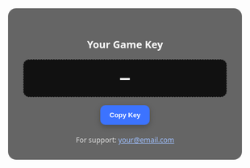 <!DOCTYPE html>
<html lang="en">
<head>
<meta charset="utf-8">
<meta name="viewport" content="width=device-width, initial-scale=1">
<title>Show Key</title>
<meta name="color-scheme" content="dark light">
<style>
  *{box-sizing:border-box;margin:0;padding:0}
  body{
    font-family:system-ui,-apple-system,Segoe UI,Roboto,Inter,Arial,sans-serif;
    min-height:100vh;display:flex;align-items:center;justify-content:center;
    background:url("background.jpg") center/cover no-repeat fixed; /* <-- change image */
    color:#fff;text-align:center;padding:20px;
  }
  .overlay{
    background:rgba(0,0,0,0.6);padding:30px;border-radius:16px;
    max-width:600px;width:100%;
  }
  h1{font-size:20px;margin-bottom:16px}
  .key{
    font:700 32px/1.3 ui-monospace,monospace;
    word-break:break-word;
    background:#111;border:1px dashed #555;padding:16px;border-radius:12px;
    margin-bottom:16px;
  }
  button{
    background:#3c73ff;color:white;border:none;
    padding:12px 18px;border-radius:10px;cursor:pointer;
    font-weight:600;box-shadow:0 4px 12px rgba(0,0,0,.25);
  }
  button:active{transform:scale(0.97)}
  .ok{display:none;margin-top:8px;color:#9bd59b;font-size:14px}
  footer{margin-top:20px;font-size:14px;color:#ddd}
  a{color:#9fc0ff}
</style>
</head>
<body>
  <div class="overlay">
    <h1>Your Game Key</h1>
    <div id="key" class="key">—</div>
    <button id="copy">Copy Key</button>
    <div id="ok" class="ok">Copied!</div>
    <footer>
      For support: <a href="mailto:your@email.com">your@email.com</a>
    </footer>
  </div>

<script>
(function(){
  function getParam(){
    const hash = (location.hash||"").replace(/^#/,"");
    if(hash){
      const m = hash.match(/^k=(.*)$/i);
      return decodeURIComponent(m? m[1] : hash);
    }
    const q = new URLSearchParams(location.search);
    return q.get("k") || "";
  }
  function setKeyText(v){
    document.getElementById('key').textContent = v || "—";
    document.title = v ? `Key: ${v}` : "Show Key";
  }
  async function copyText(txt){
    try{
      await navigator.clipboard.writeText(txt);
      const ok = document.getElementById('ok');
      ok.style.display='block';
      setTimeout(()=>ok.style.display='none',1200);
    }catch(e){console.warn(e);}
  }
  const key = getParam();
  setKeyText(key);
  document.getElementById('copy').addEventListener('click', ()=> key && copyText(key));
})();
</script>
</body>
</html>
